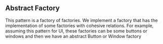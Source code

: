 ## Abstract Factory

This pattern is a factory of factories. We implement a factory that has the implementation of some factories with cohesive relations. For example, assuming this pattern for UI, these factories can be some buttons or windows and then we have an abstract Button or Window factory
